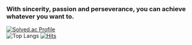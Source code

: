 ### With sincerity, passion and perseverance, you can achieve whatever you want to. 
<!--
**inpink/inpink** is a ✨ _special_ ✨ repository because its `README.md` (this file) appears on your GitHub profile.

Here are some ideas to get you started:

- 🔭 I’m currently working on ...
- 🌱 I’m currently learning ...
- 👯 I’m looking to collaborate on ...
- 🤔 I’m looking for help with ...
- 💬 Ask me about ...
- 📫 How to reach me: ...
- 😄 Pronouns: ...
- ⚡ Fun fact: ...
-->

[![Solved.ac Profile](http://mazassumnida.wtf/api/v2/generate_badge?boj=dnpdhd)](https://solved.ac/dnpdhd/) <br>
![Top Langs](https://github-readme-stats-blc5gnts8-inpink.vercel.app/api/top-langs/?username=inpink&layout=compact&bg_color=30,f7bebe,e89797,f2c9c9&title_color=ffffff&text_color=f7f6dc&icon_color=246e67)
[![Hits](https://hits.seeyoufarm.com/api/count/incr/badge.svg?url=https%3A%2F%2Fgithub.com%2Finpink%2Fhit-counter&count_bg=%237ACDD9&title_bg=%23E3CCE0&icon=tencentweibo.svg&icon_color=%23FFFFFF&title=hits&edge_flat=false)](https://hits.seeyoufarm.com)
